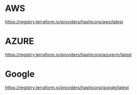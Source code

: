 # AWS 
https://registry.terraform.io/providers/hashicorp/aws/latest

# AZURE
https://registry.terraform.io/providers/hashicorp/azurerm/latest

# Google
https://registry.terraform.io/providers/hashicorp/google/latest
